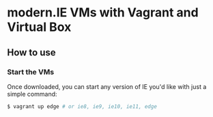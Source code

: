 # modern.IE VMs with Vagrant and Virtual Box
## How to use

### Start the VMs
Once downloaded, you can start any version of IE you'd like with just a simple command:

```sh
$ vagrant up edge # or ie8, ie9, ie10, ie11, edge
```
